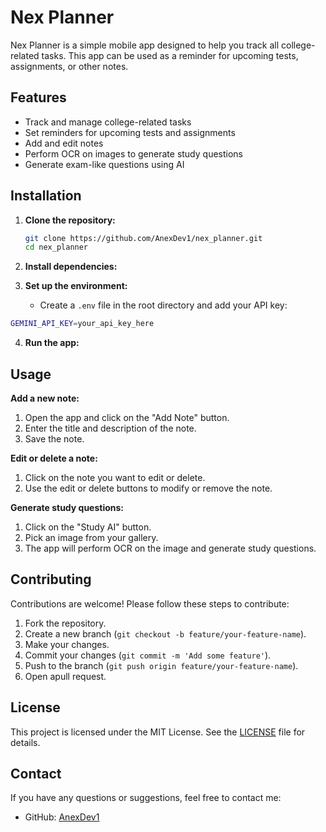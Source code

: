# Nex Planner

Nex Planner is a simple mobile app designed to help you track all college-related tasks. This app can be used as a reminder for upcoming tests, assignments, or other notes.

## Features

- Track and manage college-related tasks
- Set reminders for upcoming tests and assignments
- Add and edit notes
- Perform OCR on images to generate study questions
- Generate exam-like questions using AI

## Installation

1. **Clone the repository:**

   ```bash
   git clone https://github.com/AnexDev1/nex_planner.git
   cd nex_planner
   
    ```
2. **Install dependencies:**
3. **Set up the environment:**
    - Create a `.env` file in the root directory and add your API key:

  ```bash
GEMINI_API_KEY=your_api_key_here 
```
4. **Run the app:**

## Usage

**Add a new note:**

1. Open the app and click on the "Add Note" button.
2. Enter the title and description of the note.
3. Save the note.

**Edit or delete a note:**

1. Click on the note you want to edit or delete.
2. Use the edit or delete buttons to modify or remove the note.

**Generate study questions:**

1. Click on the "Study AI" button.
2. Pick an image from your gallery.
3. The app will perform OCR on the image and generate study questions.

## Contributing

Contributions are welcome! Please follow these steps to contribute:

1. Fork the repository.
2. Create a new branch (`git checkout -b feature/your-feature-name`).
3. Make your changes.
4. Commit your changes (`git commit -m 'Add some feature'`).
5. Push to the branch (`git push origin feature/your-feature-name`).
6. Open apull request.

## License

This project is licensed under the MIT License. See the [LICENSE](LICENSE) file for details.

## Contact

If you have any questions or suggestions, feel free to contact me:

- GitHub: [AnexDev1](https://github.com/AnexDev1)